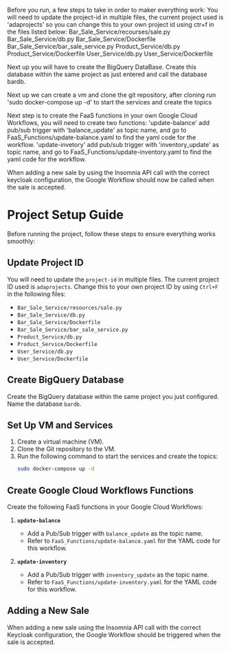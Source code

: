 Before you run, a few steps to take in order to maker everything work:
You will need to update the project-id in multiple files, the current project used is 'adaprojects' so you can change this to your own project id using ctr+f in the files listed below:
Bar_Sale_Service/recourses/sale.py
Bar_Sale_Service/db.py
Bar_Sale_Service/Dockerfile
Bar_Sale_Service/bar_sale_service.py
Product_Service/db.py
Product_Service/Dockerfile
User_Service/db.py
User_Service/Dockerfile

Next up you will have to create the BigQuery DataBase. Create this database within the same project as just entered and call the database bardb.

Next up we can create a vm and clone the git repository, after cloning run 'sudo docker-compose up -d' to start the services and create the topics

Next step is to create the FaaS functions in your own Google Cloud Workflows, you will need to create two functions:
'update-balance' add pub/sub trigger with 'balance_update' as topic name, and go to FaaS_Functions/update-balance.yaml to find the yaml code for the workflow.
'update-invetory' add pub/sub trigger with 'inventory_update' as topic name, and go to FaaS_Functions/update-inventory.yaml to find the yaml code for the workflow.

When adding a new sale by using the Insomnia API call with the correct keycloak configuration, the Google Workflow should now be called when the sale is accepted.




# Project Setup Guide

Before running the project, follow these steps to ensure everything works smoothly:

## Update Project ID

You will need to update the `project-id` in multiple files. The current project ID used is `adaprojects`. Change this to your own project ID by using `Ctrl+F` in the following files:

- `Bar_Sale_Service/resources/sale.py`
- `Bar_Sale_Service/db.py`
- `Bar_Sale_Service/Dockerfile`
- `Bar_Sale_Service/bar_sale_service.py`
- `Product_Service/db.py`
- `Product_Service/Dockerfile`
- `User_Service/db.py`
- `User_Service/Dockerfile`

## Create BigQuery Database

Create the BigQuery database within the same project you just configured. Name the database `bardb`.

## Set Up VM and Services

1. Create a virtual machine (VM).
2. Clone the Git repository to the VM.
3. Run the following command to start the services and create the topics:
   ```bash
   sudo docker-compose up -d

## Create Google Cloud Workflows Functions

Create the following FaaS functions in your Google Cloud Workflows:

1. **`update-balance`**
    - Add a Pub/Sub trigger with `balance_update` as the topic name.
    - Refer to `FaaS_Functions/update-balance.yaml` for the YAML code for this workflow.

2. **`update-inventory`**
    - Add a Pub/Sub trigger with `inventory_update` as the topic name.
    - Refer to `FaaS_Functions/update-inventory.yaml` for the YAML code for this workflow.

## Adding a New Sale

When adding a new sale using the Insomnia API call with the correct Keycloak configuration, the Google Workflow should be triggered when the sale is accepted.

